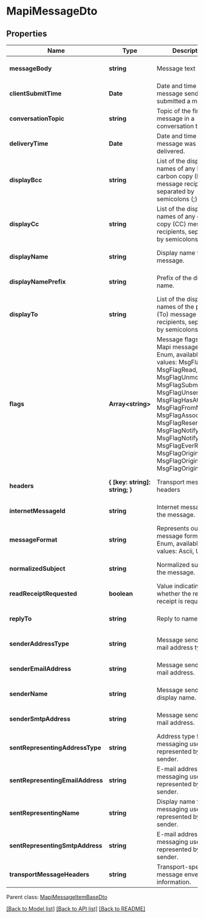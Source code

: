 
# MapiMessageDto

## Properties
Name | Type | Description | Notes
------------ | ------------- | ------------- | -------------
**messageBody** | **string** | Message text              | [optional] [default to undefined]
**clientSubmitTime** | **Date** | Date and time the message sender submitted a message.              | [default to undefined]
**conversationTopic** | **string** | Topic of the first message in a conversation thread.              | [optional] [default to undefined]
**deliveryTime** | **Date** | Date and time a message was delivered.              | [default to undefined]
**displayBcc** | **string** | List of the display names of any blind carbon copy (BCC) message recipients, separated by semicolons (;).              | [optional] [default to undefined]
**displayCc** | **string** | List of the display names of any carbon copy (CC) message recipients, separated by semicolons (;).              | [optional] [default to undefined]
**displayName** | **string** | Display name for the message.              | [optional] [default to undefined]
**displayNamePrefix** | **string** | Prefix of the display name.              | [optional] [default to undefined]
**displayTo** | **string** | List of the display names of the primary (To) message recipients, separated by semicolons (;).              | [optional] [default to undefined]
**flags** | **Array&lt;string&gt;** | Message flags.              Items: Mapi message flags. Enum, available values: MsgFlagZero, MsgFlagRead, MsgFlagUnmodified, MsgFlagSubmit, MsgFlagUnsent, MsgFlagHasAttach, MsgFlagFromMe, MsgFlagAssociated, MsgFlagResend, MsgFlagNotifyRead, MsgFlagNotifyUnread, MsgFlagEverRead, MsgFlagOriginX400, MsgFlagOriginInternet, MsgFlagOriginMiscExt | [optional] [default to undefined]
**headers** | **{ [key: string]: string; }** | Transport message headers              | [optional] [default to undefined]
**internetMessageId** | **string** | Internet message id of the message.              | [optional] [default to undefined]
**messageFormat** | **string** | Represents outlook message format. Enum, available values: Ascii, Unicode | [default to undefined]
**normalizedSubject** | **string** | Normalized subject of the message.              | [optional] [default to undefined]
**readReceiptRequested** | **boolean** | Value indicating whether the read receipt is requested. | [default to undefined]
**replyTo** | **string** | Reply to names. | [optional] [default to undefined]
**senderAddressType** | **string** | Message sender's e-mail address type. | [optional] [default to undefined]
**senderEmailAddress** | **string** | Message sender's e-mail address. | [optional] [default to undefined]
**senderName** | **string** | Message sender's display name. | [optional] [default to undefined]
**senderSmtpAddress** | **string** | Message sender's e-mail address. | [optional] [default to undefined]
**sentRepresentingAddressType** | **string** | Address type for the messaging user represented by the sender. | [optional] [default to undefined]
**sentRepresentingEmailAddress** | **string** | E-mail address for the messaging user represented by the sender. | [optional] [default to undefined]
**sentRepresentingName** | **string** | Display name for the messaging user represented by the sender. | [optional] [default to undefined]
**sentRepresentingSmtpAddress** | **string** | E-mail address for the messaging user represented by the sender. | [optional] [default to undefined]
**transportMessageHeaders** | **string** | Transport-specific message envelope information. | [optional] [default to undefined]

 Parent class: [MapiMessageItemBaseDto](MapiMessageItemBaseDto.md)

[[Back to Model list]](README.md#documentation-for-models) [[Back to API list]](README.md#documentation-for-api-endpoints) [[Back to README]](README.md)
